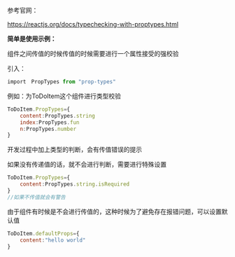 参考官网：

https://reactjs.org/docs/typechecking-with-proptypes.html

**简单是使用示例：**

组件之间传值的时候传值的时候需要进行一个属性接受的强校验

引入：

```javascript
import　PropTypes from "prop-types"
```

例如：为ToDoItem这个组件进行类型校验

```javascript
ToDoItem.PropTypes={
    content:PropTypes.string
    index:PropTypes.fun
    n:PropTypes.number
}
```

开发过程中加上类型的判断，会有传值错误的提示

如果没有传递值的话，就不会进行判断，需要进行特殊设置

```javascript
ToDoItem.PropTypes={
    content:PropTypes.string.isRequired
}
//如果不传值就会有警告
```

由于组件有时候是不会进行传值的，这种时候为了避免存在报错问题，可以设置默认值

```javascript
ToDoItem.defaultProps={
    content:"hello world"
}
```

